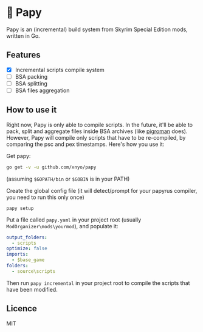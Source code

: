 # 🎷 Papy
Papy is an (incremental) build system from Skyrim Special Edition mods, written in Go.

## Features
- [x] Incremental scripts compile system
- [ ] BSA packing
- [ ] BSA splitting
- [ ] BSA files aggregation

## How to use it
Right now, Papy is only able to compile scripts. In the future, it'll be able to pack, split and aggregate files inside BSA archives (like [pigroman](https://github.com/xnyo/pigroman) does). However, Papy will compile only scripts that have to be re-compiled, by comparing the psc and pex timestamps. Here's how you use it:

Get papy:

```bash
go get -v -u github.com/xnyo/papy
```

(assuming `$GOPATH/bin` or `$GOBIN` is in your PATH)

Create the global config file (it will detect/prompt for your papyrus compiler, you need to run this only once)
```
papy setup
```

Put a file called `papy.yaml` in your project root (usually `ModOrganizer\mods\yourmod`), and populate it:

```yaml
output_folders:
  - scripts
optimize: false
imports:
  - $base_game
folders:
  - source\scripts
```

Then run `papy incremental` in your project root to compile the scripts that have been modified.

## Licence
MIT
